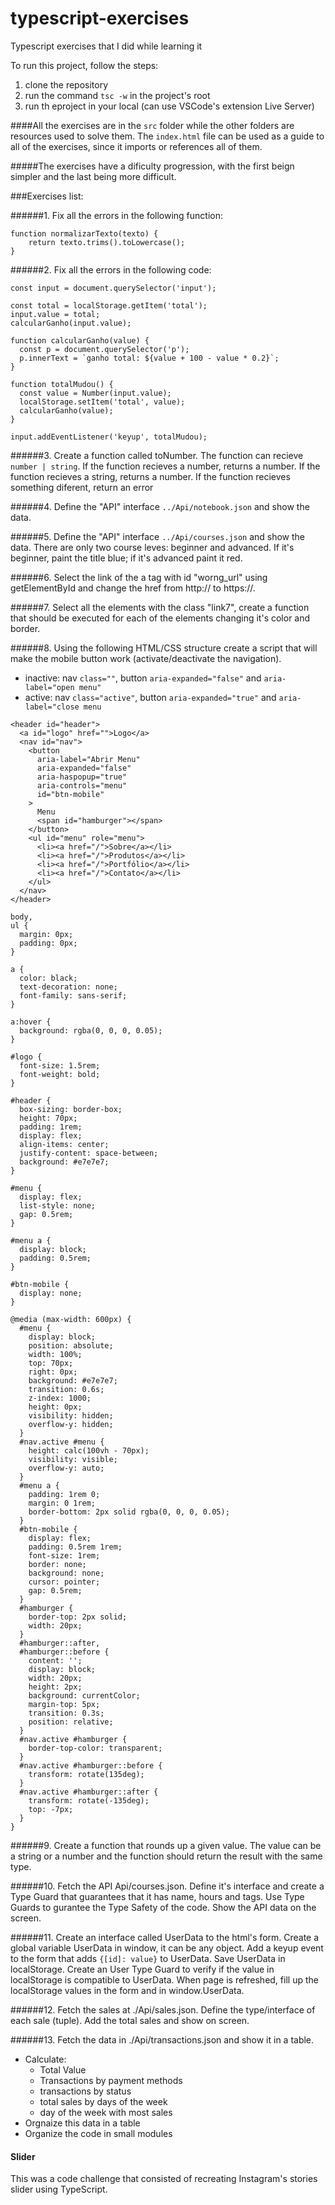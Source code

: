 # typescript-exercises
Typescript exercises that I did while learning it

To run this project, follow the steps:
1. clone the repository
2. run the command ``tsc -w`` in the project's root
3. run th eproject in your local (can use VSCode's extension Live Server)

####All the exercises are in the ``src`` folder while the other folders are resources used to solve them. The ``index.html`` file can be used as a guide to all of the exercises, since it imports or references all of them.
   
#####The exercises have a dificulty progression, with the first beign simpler and the last being more difficult.


###Exercises list:

######1. Fix all the errors in the following function:
```
function normalizarTexto(texto) {
    return texto.trims().toLowercase();
}
```

######2. Fix all the errors in the following code:
```
const input = document.querySelector('input');

const total = localStorage.getItem('total');
input.value = total;
calcularGanho(input.value);

function calcularGanho(value) {
  const p = document.querySelector('p');
  p.innerText = `ganho total: ${value + 100 - value * 0.2}`;
}

function totalMudou() {
  const value = Number(input.value);
  localStorage.setItem('total', value);
  calcularGanho(value);
}

input.addEventListener('keyup', totalMudou);
```

######3. Create a function called toNumber. The function can recieve ``number | string``. If the function recieves a number, returns a number. If the function recieves a string, returns a number. If the function recieves something diferent, return an error

######4. Define the "API" interface ``../Api/notebook.json`` and show the data.

######5. Define the "API" interface ``../Api/courses.json`` and show the data. There are only two course leves: beginner and advanced. If it's beginner, paint the title blue; if it's advanced paint it red.

######6. Select the link of the a tag with id "worng_url" using getElementById and change the href from http:// to https://.

######7. Select all the elements with the class "link7", create a function that should be executed for each of the elements changing it's color and border.

######8. Using the following HTML/CSS structure create a script that will make the mobile button work (activate/deactivate the navigation).
* inactive: nav ``class=""``, button ``aria-expanded="false"`` and ``aria-label="open menu"``
* active: nav ``class="active"``, button ``aria-expanded="true"`` and ``aria-label="close menu``
```
<header id="header">
  <a id="logo" href="">Logo</a>
  <nav id="nav">
    <button
      aria-label="Abrir Menu"
      aria-expanded="false"
      aria-haspopup="true"
      aria-controls="menu"
      id="btn-mobile"
    >
      Menu
      <span id="hamburger"></span>
    </button>
    <ul id="menu" role="menu">
      <li><a href="/">Sobre</a></li>
      <li><a href="/">Produtos</a></li>
      <li><a href="/">Portfólio</a></li>
      <li><a href="/">Contato</a></li>
    </ul>
  </nav>
</header>
```
```
body,
ul {
  margin: 0px;
  padding: 0px;
}

a {
  color: black;
  text-decoration: none;
  font-family: sans-serif;
}

a:hover {
  background: rgba(0, 0, 0, 0.05);
}

#logo {
  font-size: 1.5rem;
  font-weight: bold;
}

#header {
  box-sizing: border-box;
  height: 70px;
  padding: 1rem;
  display: flex;
  align-items: center;
  justify-content: space-between;
  background: #e7e7e7;
}

#menu {
  display: flex;
  list-style: none;
  gap: 0.5rem;
}

#menu a {
  display: block;
  padding: 0.5rem;
}

#btn-mobile {
  display: none;
}

@media (max-width: 600px) {
  #menu {
    display: block;
    position: absolute;
    width: 100%;
    top: 70px;
    right: 0px;
    background: #e7e7e7;
    transition: 0.6s;
    z-index: 1000;
    height: 0px;
    visibility: hidden;
    overflow-y: hidden;
  }
  #nav.active #menu {
    height: calc(100vh - 70px);
    visibility: visible;
    overflow-y: auto;
  }
  #menu a {
    padding: 1rem 0;
    margin: 0 1rem;
    border-bottom: 2px solid rgba(0, 0, 0, 0.05);
  }
  #btn-mobile {
    display: flex;
    padding: 0.5rem 1rem;
    font-size: 1rem;
    border: none;
    background: none;
    cursor: pointer;
    gap: 0.5rem;
  }
  #hamburger {
    border-top: 2px solid;
    width: 20px;
  }
  #hamburger::after,
  #hamburger::before {
    content: '';
    display: block;
    width: 20px;
    height: 2px;
    background: currentColor;
    margin-top: 5px;
    transition: 0.3s;
    position: relative;
  }
  #nav.active #hamburger {
    border-top-color: transparent;
  }
  #nav.active #hamburger::before {
    transform: rotate(135deg);
  }
  #nav.active #hamburger::after {
    transform: rotate(-135deg);
    top: -7px;
  }
}
```
######9. Create a function that rounds up a given value. The value can be a string or a number and the function should return the result with the same type.

######10. Fetch the API Api/courses.json. Define it's interface and create a Type Guard that guarantees that it has name, hours and tags. Use Type Guards to gurantee the Type Safety of the code. Show the API data on the screen.

######11. Create an interface called UserData to the html's form. Create a global variable UserData in window, it can be any object. Add a keyup event to the form that adds ``{[id]: value}`` to UserData. Save UserData in localStorage. Create an User Type Guard to verify if the value in localStorage is compatible to UserData. When page is refreshed, fill up the localStorage values in the form and in window.UserData.

######12. Fetch the sales at ./Api/sales.json. Define the type/interface of each sale (tuple). Add the total sales and show on screen.

######13. Fetch the data in ./Api/transactions.json and show it in a table.
* Calculate:
  * Total Value
  * Transactions by payment methods
  * transactions by status
  * total sales by days of the week
  * day of the week with most sales
* Orgnaize this data in a table
* Organize the code in small modules

#### Slider
This was a code challenge that consisted of recreating Instagram's stories slider using TypeScript.